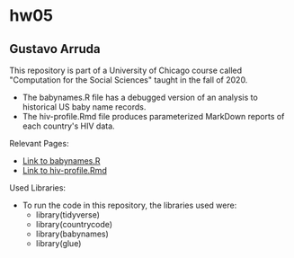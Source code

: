 # hw05

## Gustavo Arruda

This repository is part of a University of Chicago course called "Computation for the Social Sciences" taught in the fall of 2020.

 - The babynames.R file has a debugged version of an analysis to historical US baby name records.
 - The hiv-profile.Rmd file produces parameterized MarkDown reports of each country's HIV data.

Relevant Pages:

- [Link to babynames.R](babynames.R)  
- [Link to hiv-profile.Rmd](hiv-profile.Rmd)  
  
Used Libraries:

- To run the code in this repository, the libraries used were:
  - library(tidyverse)
  - library(countrycode)
  - library(babynames)
  - library(glue)